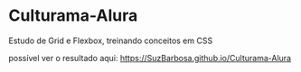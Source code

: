# Culturama-Alura
Estudo de Grid e Flexbox, treinando conceitos em CSS

possível ver o resultado aqui: https://SuzBarbosa.github.io/Culturama-Alura
